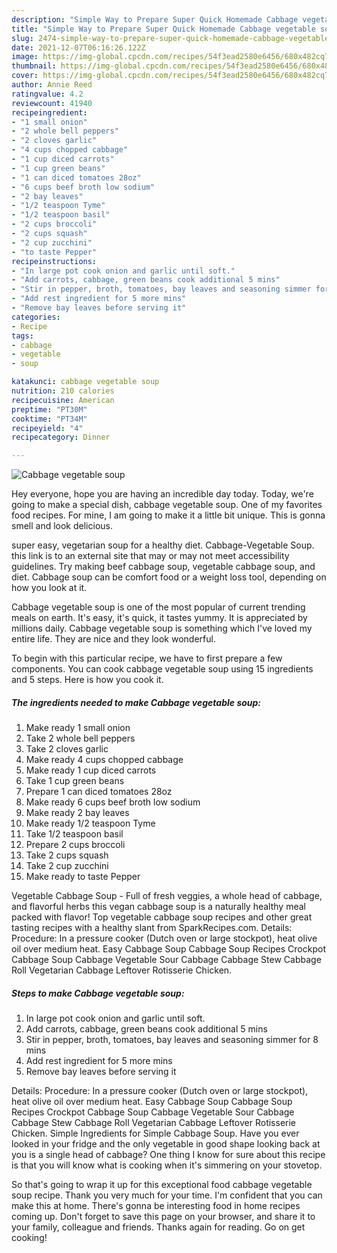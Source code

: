 ```yaml
---
description: "Simple Way to Prepare Super Quick Homemade Cabbage vegetable soup"
title: "Simple Way to Prepare Super Quick Homemade Cabbage vegetable soup"
slug: 2474-simple-way-to-prepare-super-quick-homemade-cabbage-vegetable-soup
date: 2021-12-07T06:16:26.122Z
image: https://img-global.cpcdn.com/recipes/54f3ead2580e6456/680x482cq70/cabbage-vegetable-soup-recipe-main-photo.jpg
thumbnail: https://img-global.cpcdn.com/recipes/54f3ead2580e6456/680x482cq70/cabbage-vegetable-soup-recipe-main-photo.jpg
cover: https://img-global.cpcdn.com/recipes/54f3ead2580e6456/680x482cq70/cabbage-vegetable-soup-recipe-main-photo.jpg
author: Annie Reed
ratingvalue: 4.2
reviewcount: 41940
recipeingredient:
- "1 small onion"
- "2 whole bell peppers"
- "2 cloves garlic"
- "4 cups chopped cabbage"
- "1 cup diced carrots"
- "1 cup green beans"
- "1 can diced tomatoes 28oz"
- "6 cups beef broth low sodium"
- "2 bay leaves"
- "1/2 teaspoon Tyme"
- "1/2 teaspoon basil"
- "2 cups broccoli"
- "2 cups squash"
- "2 cup zucchini"
- "to taste Pepper"
recipeinstructions:
- "In large pot cook onion and garlic until soft."
- "Add carrots, cabbage, green beans cook additional 5 mins"
- "Stir in pepper, broth, tomatoes, bay leaves and seasoning simmer for 8 mins"
- "Add rest ingredient for 5 more mins"
- "Remove bay leaves before serving it"
categories:
- Recipe
tags:
- cabbage
- vegetable
- soup

katakunci: cabbage vegetable soup 
nutrition: 210 calories
recipecuisine: American
preptime: "PT30M"
cooktime: "PT34M"
recipeyield: "4"
recipecategory: Dinner

---
```



![Cabbage vegetable soup](https://img-global.cpcdn.com/recipes/54f3ead2580e6456/680x482cq70/cabbage-vegetable-soup-recipe-main-photo.jpg)

Hey everyone, hope you are having an incredible day today. Today, we're going to make a special dish, cabbage vegetable soup. One of my favorites food recipes. For mine, I am going to make it a little bit unique. This is gonna smell and look delicious.

super easy, vegetarian soup for a healthy diet. Cabbage-Vegetable Soup. this link is to an external site that may or may not meet accessibility guidelines. Try making beef cabbage soup, vegetable cabbage soup, and diet. Cabbage soup can be comfort food or a weight loss tool, depending on how you look at it.

Cabbage vegetable soup is one of the most popular of current trending meals on earth. It's easy, it's quick, it tastes yummy. It is appreciated by millions daily. Cabbage vegetable soup is something which I've loved my entire life. They are nice and they look wonderful.


To begin with this particular recipe, we have to first prepare a few components. You can cook cabbage vegetable soup using 15 ingredients and 5 steps. Here is how you cook it.

<!--inarticleads1-->

##### The ingredients needed to make Cabbage vegetable soup:

1. Make ready 1 small onion
1. Take 2 whole bell peppers
1. Take 2 cloves garlic
1. Make ready 4 cups chopped cabbage
1. Make ready 1 cup diced carrots
1. Take 1 cup green beans
1. Prepare 1 can diced tomatoes 28oz
1. Make ready 6 cups beef broth low sodium
1. Make ready 2 bay leaves
1. Make ready 1/2 teaspoon Tyme
1. Take 1/2 teaspoon basil
1. Prepare 2 cups broccoli
1. Take 2 cups squash
1. Take 2 cup zucchini
1. Make ready to taste Pepper


Vegetable Cabbage Soup - Full of fresh veggies, a whole head of cabbage, and flavorful herbs this vegan cabbage soup is a naturally healthy meal packed with flavor! Top vegetable cabbage soup recipes and other great tasting recipes with a healthy slant from SparkRecipes.com. Details: Procedure: In a pressure cooker (Dutch oven or large stockpot), heat olive oil over medium heat. Easy Cabbage Soup Cabbage Soup Recipes Crockpot Cabbage Soup Cabbage Vegetable Sour Cabbage Cabbage Stew Cabbage Roll Vegetarian Cabbage Leftover Rotisserie Chicken. 

<!--inarticleads2-->

##### Steps to make Cabbage vegetable soup:

1. In large pot cook onion and garlic until soft.
1. Add carrots, cabbage, green beans cook additional 5 mins
1. Stir in pepper, broth, tomatoes, bay leaves and seasoning simmer for 8 mins
1. Add rest ingredient for 5 more mins
1. Remove bay leaves before serving it


Details: Procedure: In a pressure cooker (Dutch oven or large stockpot), heat olive oil over medium heat. Easy Cabbage Soup Cabbage Soup Recipes Crockpot Cabbage Soup Cabbage Vegetable Sour Cabbage Cabbage Stew Cabbage Roll Vegetarian Cabbage Leftover Rotisserie Chicken. Simple Ingredients for Simple Cabbage Soup. Have you ever looked in your fridge and the only vegetable in good shape looking back at you is a single head of cabbage? One thing I know for sure about this recipe is that you will know what is cooking when it&#39;s simmering on your stovetop. 

So that's going to wrap it up for this exceptional food cabbage vegetable soup recipe. Thank you very much for your time. I'm confident that you can make this at home. There's gonna be interesting food in home recipes coming up. Don't forget to save this page on your browser, and share it to your family, colleague and friends. Thanks again for reading. Go on get cooking!
